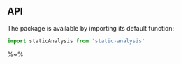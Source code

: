 ## API

The package is available by importing its default function:

```js
import staticAnalysis from 'static-analysis'
```

%~%